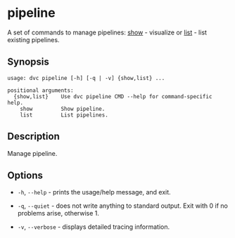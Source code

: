 # pipeline

A set of commands to manage pipelines: [show](/doc/commands-reference/pipeline-show) - visualize or
[list](/doc/commands-reference/pipeline-list) - list existing pipelines.

## Synopsis

```usage
usage: dvc pipeline [-h] [-q | -v] {show,list} ...

positional arguments:
  {show,list}    Use dvc pipeline CMD --help for command-specific help.
    show         Show pipeline.
    list         List pipelines.
```

## Description

Manage pipeline.

## Options

- `-h`, `--help` - prints the usage/help message, and exit.

- `-q`, `--quiet` - does not write anything to standard output. Exit with 0 if
  no problems arise, otherwise 1.

- `-v`, `--verbose` - displays detailed tracing information.
